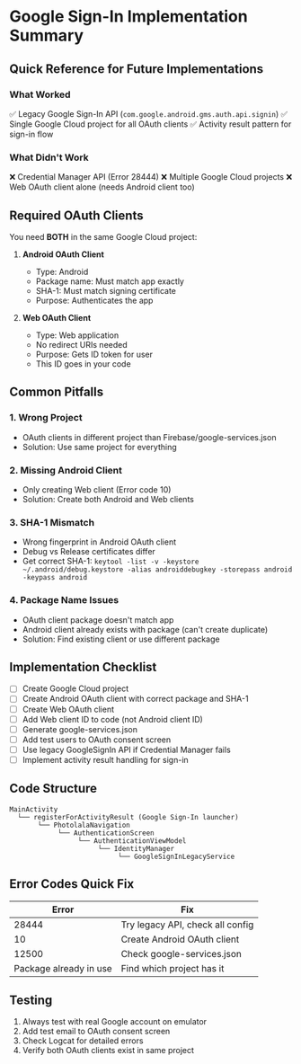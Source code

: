 # Google Sign-In Implementation Summary

## Quick Reference for Future Implementations

### What Worked
✅ Legacy Google Sign-In API (`com.google.android.gms.auth.api.signin`)
✅ Single Google Cloud project for all OAuth clients
✅ Activity result pattern for sign-in flow

### What Didn't Work
❌ Credential Manager API (Error 28444)
❌ Multiple Google Cloud projects
❌ Web OAuth client alone (needs Android client too)

## Required OAuth Clients

You need **BOTH** in the same Google Cloud project:

1. **Android OAuth Client**
   - Type: Android
   - Package name: Must match app exactly
   - SHA-1: Must match signing certificate
   - Purpose: Authenticates the app

2. **Web OAuth Client**  
   - Type: Web application
   - No redirect URIs needed
   - Purpose: Gets ID token for user
   - This ID goes in your code

## Common Pitfalls

### 1. Wrong Project
- OAuth clients in different project than Firebase/google-services.json
- Solution: Use same project for everything

### 2. Missing Android Client
- Only creating Web client (Error code 10)
- Solution: Create both Android and Web clients

### 3. SHA-1 Mismatch
- Wrong fingerprint in Android OAuth client
- Debug vs Release certificates differ
- Get correct SHA-1: `keytool -list -v -keystore ~/.android/debug.keystore -alias androiddebugkey -storepass android -keypass android`

### 4. Package Name Issues
- OAuth client package doesn't match app
- Android client already exists with package (can't create duplicate)
- Solution: Find existing client or use different package

## Implementation Checklist

- [ ] Create Google Cloud project
- [ ] Create Android OAuth client with correct package and SHA-1
- [ ] Create Web OAuth client 
- [ ] Add Web client ID to code (not Android client ID)
- [ ] Generate google-services.json
- [ ] Add test users to OAuth consent screen
- [ ] Use legacy GoogleSignIn API if Credential Manager fails
- [ ] Implement activity result handling for sign-in

## Code Structure

```
MainActivity
  └── registerForActivityResult (Google Sign-In launcher)
       └── PhotolalaNavigation
            └── AuthenticationScreen
                 └── AuthenticationViewModel
                      └── IdentityManager
                           └── GoogleSignInLegacyService
```

## Error Codes Quick Fix

| Error | Fix |
|-------|-----|
| 28444 | Try legacy API, check all config |
| 10 | Create Android OAuth client |
| 12500 | Check google-services.json |
| Package already in use | Find which project has it |

## Testing

1. Always test with real Google account on emulator
2. Add test email to OAuth consent screen
3. Check Logcat for detailed errors
4. Verify both OAuth clients exist in same project